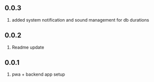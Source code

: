 ## 0.0.3

1. added system notification and sound management for db durations

## 0.0.2

1. Readme update

## 0.0.1

1. pwa + backend app setup